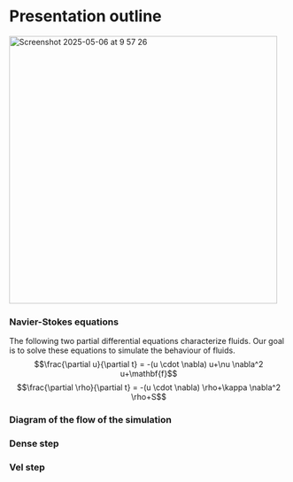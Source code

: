 # Presentation outline
<img width="484" alt="Screenshot 2025-05-06 at 9 57 26" src="https://github.com/user-attachments/assets/6af3d8c1-0798-4269-95c5-fb99d894d7b1" />

### Navier-Stokes equations
The following two partial differential equations characterize fluids. Our goal is to solve these equations to simulate the behaviour of fluids.
$$\frac{\partial u}{\partial t} = -(u \cdot \nabla) u+\nu \nabla^2 u+\mathbf{f}$$
$$\frac{\partial \rho}{\partial t} = -(u \cdot \nabla) \rho+\kappa \nabla^2 \rho+S$$

### Diagram of the flow of the simulation


### Dense step


### Vel step

